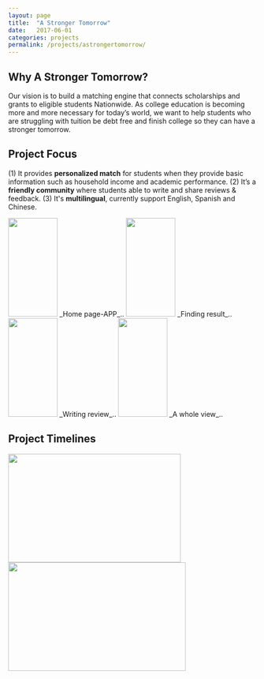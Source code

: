 ```yaml
---
layout: page
title:  "A Stronger Tomorrow"
date:   2017-06-01
categories: projects
permalink: /projects/astrongertomorrow/
---
```


## Why A Stronger Tomorrow?
Our vision is to build a matching engine that connects scholarships and grants to eligible students Nationwide. 
As college education is becoming more and more necessary for today’s world, we want to help students who are struggling with tuition be debt free and finish college so they can have a stronger tomorrow. 

## Project Focus
(1) It provides **personalized match** for students when they provide basic information such as household income and academic performance.
(2) It’s a **friendly community** where students able to write and share reviews & feedback.
(3) It's **multilingual**, currently support English, Spanish and Chinese.

<img src="{{ site.baseurl }}/assets/img/projects/ast/homepagedemo.gif" width="100px" height="200px" />
_Home page-APP_..
<img src="{{ site.baseurl }}/assets/img/projects/ast/resultpagedemo.gif" width="100px" height="200px" />
_Finding result_..
<img src="{{ site.baseurl }}/assets/img/projects/ast/tipsdemo.gif" width="100px" height="200px" />
_Writing review_..
<img src="{{ site.baseurl }}/assets/img/projects/ast/detaildemo.gif" width="100px" height="200px" />
_A whole view_..

## Project Timelines
<img src="{{ site.baseurl }}/assets/img/projects/ast/Project timeline1.png" width="350px" height="220px" />
<img src="{{ site.baseurl }}/assets/img/projects/ast/Project timeline2.png" width="360px" height="220px" />
